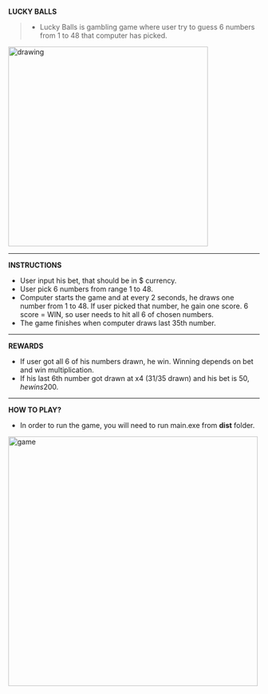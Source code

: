 **LUCKY BALLS**

>- Lucky Balls is gambling game where user try to guess 6 numbers from 1 to 48 that computer has picked. 
<img src="https://www.nicepng.com/png/detail/417-4177877_nsoft-lucky-six.png" alt="drawing" width="400"/>

___
**INSTRUCTIONS**
- User input his bet, that should be in $ currency. 
- User pick 6 numbers from range 1 to 48.
- Computer starts the game and at every 2 seconds, he draws one number from 1 to 48. If user picked that number, he gain one score. 6 score = WIN, so user needs to hit all 6 of chosen numbers.
- The game finishes when computer draws last 35th number. 
___
**REWARDS**
- If user got all 6 of his numbers drawn, he win. Winning depends on bet and win multiplication. 
- If his last 6th number got drawn at x4 (31/35 drawn) and his bet is 50$, he wins 200$.
___
**HOW TO PLAY?**
- In order to run the game, you will need to run main.exe from **dist** folder. 

<img src="https://ibb.co/pZyySDY" alt="game" width="500"/>

